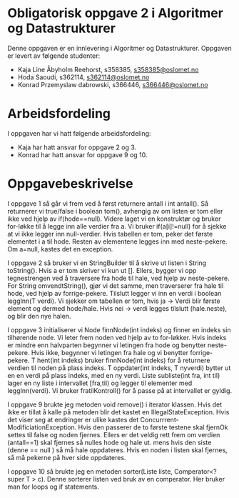 # Obligatorisk oppgave 2 i Algoritmer og Datastrukturer

Denne oppgaven er en innlevering i Algoritmer og Datastrukturer. 
Oppgaven er levert av følgende studenter:
* Kaja Line Åbyholm Reehorst, s358385, s358385@oslomet.no
* Hoda Saoudi, s362114, s362114@oslomet.no
* Konrad Przemyslaw dabrowski, s366446, s366446@oslomet.no

# Arbeidsfordeling

I oppgaven har vi hatt følgende arbeidsfordeling:
* Kaja har hatt ansvar for oppgave 2 og 3.
* Konrad har hatt ansvar for oppgave 9 og 10.

# Oppgavebeskrivelse

I oppgave 1 så går vi frem ved å først returnere antall i int antall().
Så returnerer vi true/false i boolean tom(), avhengig av om listen er tom eller ikke ved hjelp av if(hode==null).
Videre laget vi en konstruktør og bruker for-løkke til å legge inn alle verdier fra a.
Vi bruker if(a[i]!=null) for å sjekke at vi ikke legger inn null-verdier.
Hvis tabellen er tom, peker det første elementet i a til hode.
Resten av elementene legges inn med neste-pekere.
Om a=null, kastes det en exception.

I oppgave 2 så bruker vi en StringBuilder til å skrive ut listen i String toString().
Hvis a er tom skriver vi kun ut [].
Ellers, bygger vi opp tegnestrengen ved å traversere fra hode til hale, ved hjelp av neste-pekere.
For String omvendtString(), gjør vi det samme, men traverserer fra hale til hode, ved hjelp av forrige-pekere.
Tilslutt legger vi inn en verdi i boolean leggInn(T verdi).
Vi sjekker om tabellen er tom, hvis ja -> Verdi blir første element og dermed hode/hale.
Hvis nei -> verdi legges tilslutt (hale.neste), og blir den nye halen.

I oppgave 3 initialiserer vi Node<T> finnNode(int indeks) og finner en indeks sin tilhørende node.
Vi leter frem noden ved hjelp av to for-løkker.
Hvis indeks er mindre enn halvparten begynner vi letingen fra hode og benytter neste-pekere.
Hvis ikke, begynner vi letingen fra hale og vi benytter forrige-pekere.
T hent(int indeks) bruker finnNode(int indeks) for å returnere verdien til noden på plass indeks.
T oppdater(int indeks, T nyverdi) bytter ut en en verdi på plass indeks, med en ny verdi.
Liste<T> subliste(int fra, int til) lager en ny liste i intervallet [fra,til) og legger til elementer med leggInn(verdi).
Vi bruker fratilKontroll() for å passe på at intervallet er gyldig.

I oppgave 9 brukte jeg metoden void remove() i iterator klassen. Hvis det ikke er tillat å kalle på metoden blir det kastet en
IllegalStateException. Hvis det viser seg at endringer er ulike kastes det Concurrrent-ModificiationException.
Hvis den passerer de to første testene skal fjernOk settes til false og noden fjernes. Ellers er det veldig rett frem om verdien
(antall==1) skal fjernes så nulles hode og hale ut. mens hvis den siste (denne == null ) så må hale oppdateres. Hvis en noden i listen
skal fjernes, så må pekerne på hver side oppdateres. 

I oppgave 10 så brukte jeg en metoden sorter(Liste<T> liste, Comperator<? super T > c). Denne sorterer listen
ved bruk av en comperator. Her bruker man for loops og if statements.